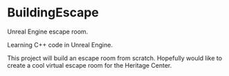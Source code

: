 # BuildingEscape
Unreal Engine escape room.

Learning C++ code in Unreal Engine.

This project will build an escape room from scratch. Hopefully
would like to create a cool virtual escape room for the Heritage Center.
